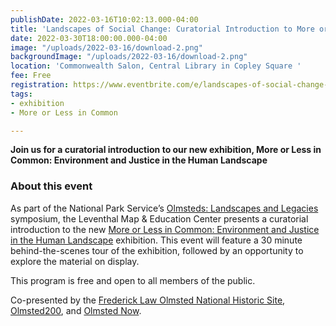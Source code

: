 ```yaml
---
publishDate: 2022-03-16T10:02:13.000-04:00
title: 'Landscapes of Social Change: Curatorial Introduction to More or Less in Common'
date: 2022-03-30T18:00:00.000-04:00
image: "/uploads/2022-03-16/download-2.png"
backgroundImage: "/uploads/2022-03-16/download-2.png"
location: 'Commonwealth Salon, Central Library in Copley Square '
fee: Free
registration: https://www.eventbrite.com/e/landscapes-of-social-change-curatorial-intro-to-more-or-less-in-common-tickets-299183504917
tags:
- exhibition
- More or Less in Common

---
```

**Join us for a curatorial introduction to our new exhibition, More or Less in Common: Environment and Justice in the Human Landscape**

### About this event

As part of the National Park Service’s [Olmsteds: Landscapes and Legacies](https://www.nps.gov/articles/000/olmsteds-landscapes-and-legacies-march-30-april-2-2022-boston-ma.htm) symposium, the Leventhal Map & Education Center presents a curatorial introduction to the new [More or Less in Common: Environment and Justice in the Human Landscape](https://www.leventhalmap.org/digital-exhibitions/more-or-less-in-common) exhibition. This event will feature a 30 minute behind-the-scenes tour of the exhibition, followed by an opportunity to explore the material on display.

This program is free and open to all members of the public.

Co-presented by the [Frederick Law Olmsted National Historic Site](https://www.nps.gov/frla/index.htm), [Olmsted200](https://olmsted200.org/), and [Olmsted Now](https://olmstednow.org).